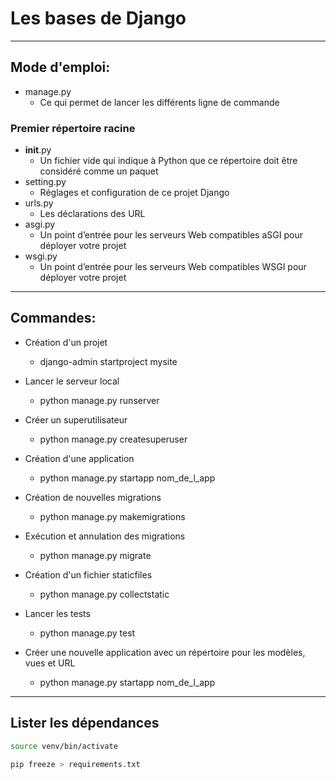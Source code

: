 # Les bases de Django

------------

## Mode d'emploi:

- manage.py
    - Ce qui permet de lancer les différents ligne de commande

### Premier répertoire racine

- __init__.py
    - Un fichier vide qui indique à Python que ce répertoire doit être considéré comme un paquet
- setting.py
    - Réglages et configuration de ce projet Django
- urls.py
    - Les déclarations des URL
- asgi.py
    - Un point d’entrée pour les serveurs Web compatibles aSGI pour déployer votre projet
- wsgi.py
    - Un point d’entrée pour les serveurs Web compatibles WSGI pour déployer votre projet


------------

## Commandes:

- Création d'un projet
    - django-admin startproject mysite

- Lancer le serveur local
    - python manage.py runserver

- Créer un superutilisateur
    - python manage.py createsuperuser

- Création d'une application
    - python manage.py startapp nom_de_l_app

- Création de nouvelles migrations
    - python manage.py makemigrations

- Exécution et annulation des migrations
    - python manage.py migrate

- Création d'un fichier staticfiles
    - python manage.py collectstatic

- Lancer les tests
    - python manage.py test

- Créer une nouvelle application avec un répertoire pour les modèles, vues et URL
    - python manage.py startapp nom_de_l_app

------------

## Lister les dépendances

```bash
source venv/bin/activate

pip freeze > requirements.txt
```
